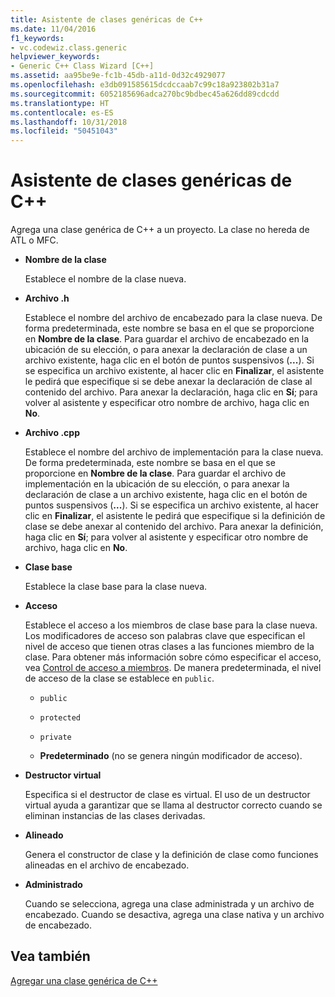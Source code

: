 ```yaml
---
title: Asistente de clases genéricas de C++
ms.date: 11/04/2016
f1_keywords:
- vc.codewiz.class.generic
helpviewer_keywords:
- Generic C++ Class Wizard [C++]
ms.assetid: aa95be9e-fc1b-45db-a11d-0d32c4929077
ms.openlocfilehash: e3db091585615dcdccaab7c99c18a923802b31a7
ms.sourcegitcommit: 6052185696adca270bc9bdbec45a626dd89cdcdd
ms.translationtype: HT
ms.contentlocale: es-ES
ms.lasthandoff: 10/31/2018
ms.locfileid: "50451043"
---
```

# <a name="generic-c-class-wizard"></a>Asistente de clases genéricas de C++

Agrega una clase genérica de C++ a un proyecto. La clase no hereda de ATL o MFC.

- **Nombre de la clase**

   Establece el nombre de la clase nueva.

- **Archivo .h**

   Establece el nombre del archivo de encabezado para la clase nueva. De forma predeterminada, este nombre se basa en el que se proporcione en **Nombre de la clase**. Para guardar el archivo de encabezado en la ubicación de su elección, o para anexar la declaración de clase a un archivo existente, haga clic en el botón de puntos suspensivos (**...**). Si se especifica un archivo existente, al hacer clic en **Finalizar**, el asistente le pedirá que especifique si se debe anexar la declaración de clase al contenido del archivo. Para anexar la declaración, haga clic en **Sí**; para volver al asistente y especificar otro nombre de archivo, haga clic en **No**.

- **Archivo .cpp**

   Establece el nombre del archivo de implementación para la clase nueva. De forma predeterminada, este nombre se basa en el que se proporcione en **Nombre de la clase**. Para guardar el archivo de implementación en la ubicación de su elección, o para anexar la declaración de clase a un archivo existente, haga clic en el botón de puntos suspensivos (**...**). Si se especifica un archivo existente, al hacer clic en **Finalizar**, el asistente le pedirá que especifique si la definición de clase se debe anexar al contenido del archivo. Para anexar la definición, haga clic en **Sí**; para volver al asistente y especificar otro nombre de archivo, haga clic en **No**.

- **Clase base**

   Establece la clase base para la clase nueva.

- **Acceso**

   Establece el acceso a los miembros de clase base para la clase nueva. Los modificadores de acceso son palabras clave que especifican el nivel de acceso que tienen otras clases a las funciones miembro de la clase. Para obtener más información sobre cómo especificar el acceso, vea [Control de acceso a miembros](../cpp/member-access-control-cpp.md). De manera predeterminada, el nivel de acceso de la clase se establece en `public`.

   - `public`

   - `protected`

   - `private`

   - **Predeterminado** (no se genera ningún modificador de acceso).

- **Destructor virtual**

   Especifica si el destructor de clase es virtual. El uso de un destructor virtual ayuda a garantizar que se llama al destructor correcto cuando se eliminan instancias de las clases derivadas.

- **Alineado**

   Genera el constructor de clase y la definición de clase como funciones alineadas en el archivo de encabezado.

- **Administrado**

   Cuando se selecciona, agrega una clase administrada y un archivo de encabezado. Cuando se desactiva, agrega una clase nativa y un archivo de encabezado.

## <a name="see-also"></a>Vea también

[Agregar una clase genérica de C++](../ide/adding-a-generic-cpp-class.md)